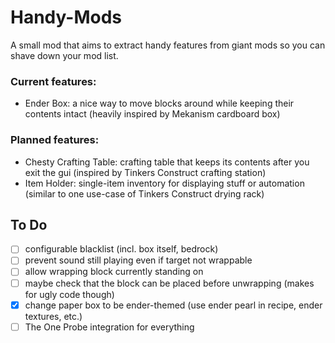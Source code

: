 # Handy-Mods

A small mod that aims to extract handy features from giant mods so you can shave down your mod list.

### Current features:

* Ender Box: a nice way to move blocks around while keeping their contents intact (heavily inspired by Mekanism cardboard box)

### Planned features:

* Chesty Crafting Table: crafting table that keeps its contents after you exit the gui (inspired by Tinkers Construct crafting station)
* Item Holder: single-item inventory for displaying stuff or automation (similar to one use-case of Tinkers Construct drying rack)

## To Do

* [ ] configurable blacklist (incl. box itself, bedrock)
* [ ] prevent sound still playing even if target not wrappable
* [ ] allow wrapping block currently standing on
* [ ] maybe check that the block can be placed before unwrapping (makes for ugly code though)
* [X] change paper box to be ender-themed (use ender pearl in recipe, ender textures, etc.)
* [ ] The One Probe integration for everything
